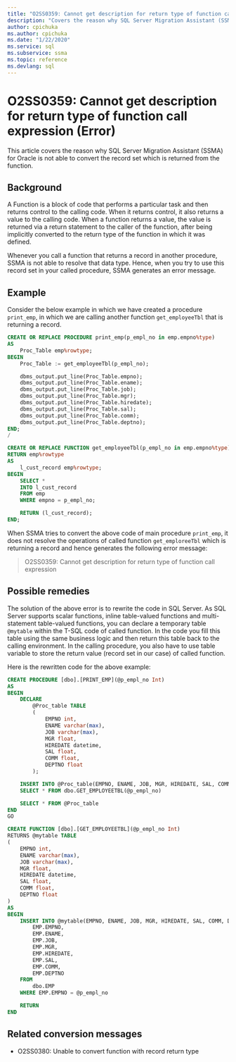 ```yaml
---
title: "O2SS0359: Cannot get description for return type of function call expression (Error)"
description: "Covers the reason why SQL Server Migration Assistant (SSMA) for Oracle is not able to convert the record set which is returned from the function."
author: cpichuka
ms.author: cpichuka
ms.date: "1/22/2020"
ms.service: sql
ms.subservice: ssma
ms.topic: reference
ms.devlang: sql
---
```


# O2SS0359: Cannot get description for return type of function call expression (Error)

This article covers the reason why SQL Server Migration Assistant (SSMA) for Oracle is not able to convert the record set which is returned from the function.

## Background

A Function is a block of code that performs a particular task and then returns control to the calling code. When it returns control, it also returns a value to the calling code. When a function returns a value, the value is returned via a return statement to the caller of the function, after being implicitly converted to the return type of the function in which it was defined.

Whenever you call a function that returns a record in another procedure, SSMA is not able to resolve that data type. Hence, when you try to use this record set in your called procedure, SSMA generates an error message.

## Example

Consider the below example in which we have created a procedure `print_emp`, in which we are calling another function `get_employeeTbl` that is returning a record.

```sql
CREATE OR REPLACE PROCEDURE print_emp(p_empl_no in emp.empno%type)
AS
    Proc_Table emp%rowtype;
BEGIN
    Proc_Table := get_employeeTbl(p_empl_no);

    dbms_output.put_line(Proc_Table.empno);
    dbms_output.put_line(Proc_Table.ename);
    dbms_output.put_line(Proc_Table.job);
    dbms_output.put_line(Proc_Table.mgr);
    dbms_output.put_line(Proc_Table.hiredate);
    dbms_output.put_line(Proc_Table.sal);
    dbms_output.put_line(Proc_Table.comm);
    dbms_output.put_line(Proc_Table.deptno);
END;
/

CREATE OR REPLACE FUNCTION get_employeeTbl(p_empl_no in emp.empno%type)
RETURN emp%rowtype
AS
    l_cust_record emp%rowtype;
BEGIN
    SELECT *
    INTO l_cust_record
    FROM emp
    WHERE empno = p_empl_no;

    RETURN (l_cust_record);
END;
```

When SSMA tries to convert the above code of main procedure `print_emp`, it does not resolve the operations of called function `get_emploreeTbl` which is returning a record and hence generates the following error message:

> O2SS0359: Cannot get description for return type of function call expression

## Possible remedies

The solution of the above error is to rewrite the code in SQL Server. As SQL Server supports scalar functions, inline table-valued functions and multi-statement table-valued functions, you can declare a temporary table `@mytable` within the T-SQL code of called function. In the code you fill this table using the same business logic and then return this table back to the calling environment. In the calling procedure, you also have to use table variable to store the return value (record set in our case) of called function.

Here is the rewritten code for the above example:

```sql
CREATE PROCEDURE [dbo].[PRINT_EMP](@p_empl_no Int)
AS
BEGIN
    DECLARE
        @Proc_table TABLE
        (
            EMPNO int,
            ENAME varchar(max),
            JOB varchar(max),
            MGR float,
            HIREDATE datetime,
            SAL float,
            COMM float,
            DEPTNO float
        );

    INSERT INTO @Proc_table(EMPNO, ENAME, JOB, MGR, HIREDATE, SAL, COMM, DEPTNO)
    SELECT * FROM dbo.GET_EMPLOYEETBL(@p_empl_no)

    SELECT * FROM @Proc_table
END
GO

CREATE FUNCTION [dbo].[GET_EMPLOYEETBL](@p_empl_no Int)
RETURNS @mytable TABLE
(
    EMPNO int,
    ENAME varchar(max),
    JOB varchar(max),
    MGR float,
    HIREDATE datetime,
    SAL float,
    COMM float,
    DEPTNO float
)
AS
BEGIN
    INSERT INTO @mytable(EMPNO, ENAME, JOB, MGR, HIREDATE, SAL, COMM, DEPTNO) SELECT
        EMP.EMPNO,
        EMP.ENAME,
        EMP.JOB,
        EMP.MGR,
        EMP.HIREDATE,
        EMP.SAL,
        EMP.COMM,
        EMP.DEPTNO
    FROM
        dbo.EMP
    WHERE EMP.EMPNO = @p_empl_no

    RETURN
END
```

## Related conversion messages

* O2SS0380: Unable to convert function with record return type

